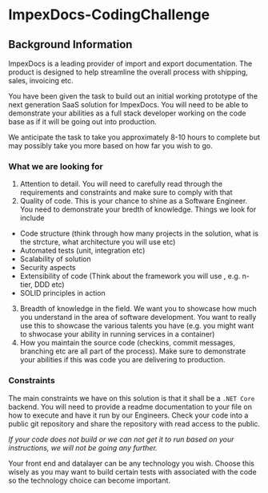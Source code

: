 # ImpexDocs-CodingChallenge

## Background Information

ImpexDocs is a leading provider of import and export documentation. The product is designed to help streamline the overall process with shipping, sales, invoicing etc.

You have been given the task to build out an initial working prototype of the next generation SaaS solution for ImpexDocs. You will need to be able to demonstrate your abilities as a full stack developer working on the code base as if it will be going out into production.

We anticipate the task to take you approximately 8-10 hours to complete but may possibly take you more based on how far you wish to go.

### What we are looking for

1. Attention to detail. You will need to carefully read through the requirements and constraints and make sure to comply with that
2. Quality of code. This is your chance to shine as a Software Engineer. You need to demonstrate your bredth of knowledge. Things we look for include 
  - Code structure (think through how many projects in the solution, what is the strcture, what architecture you will use etc)
  - Automated tests (unit, integration etc)
  - Scalability of solution
  - Security aspects
  - Extensibility of code (Think about the framework you will use , e.g. n-tier, DDD etc)
  - SOLID principles in action
3. Breadth of knowledge in the field. We want you to showcase how much you understand in the area of software development. You want to really use this to showcase the various talents you have (e.g. you might want to shwocase your ability in running services in a container)
4. How you maintain the source code (checkins, commit messages, branching etc are all part of the process). Make sure to demonstrate your abilities if this was code you are delivering to production.

### Constraints

The main constraints we have on this solution is that it shall be a `.NET Core` backend. You will need to provide a readme documentation to your file on how to execute and have it run by our Engineers. Check your code into a public git repository and share the repository with read access to the public.

*If your code does not build or we can not get it to run based on your instructions, we will not be going any further.*

Your front end and datalayer can be any technology you wish. Choose this wisely as you may want to build certain tests with associated with the code so the technology choice can become important.
